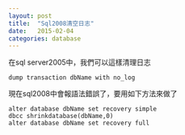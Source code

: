 ```yaml
---
layout: post
title:  "Sql2008清空日志"
date:   2015-02-04
categories: database
---
```


在sql server2005中，我們可以這樣清理日志

```
dump transaction dbName with no_log
```

現在sql2008中會報語法錯誤了，要用如下方法來做了

```
alter database dbName set recovery simple
dbcc shrinkdatabase(dbName,0)
alter database dbName set recovery full
```
